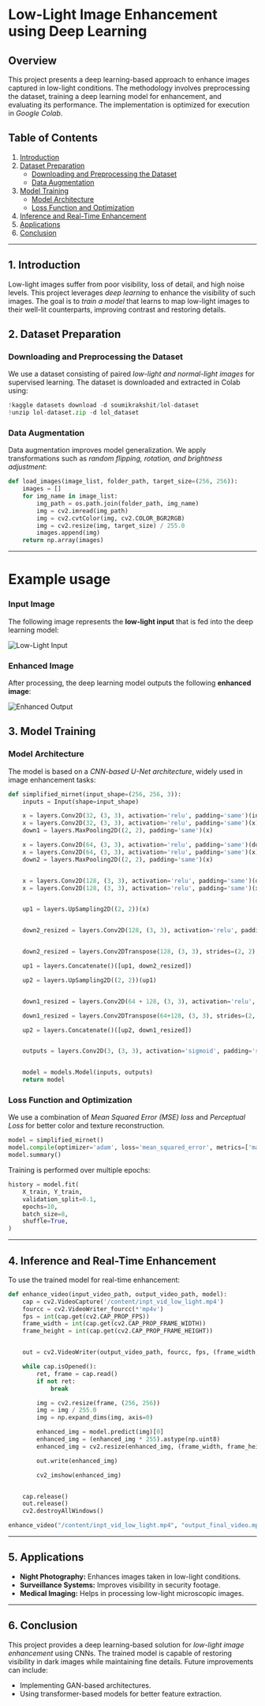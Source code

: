 # Low-Light Image Enhancement using Deep Learning

## Overview
This project presents a deep learning-based approach to enhance images captured in low-light conditions. The methodology involves preprocessing the dataset, training a deep learning model for enhancement, and evaluating its performance. The implementation is optimized for execution in *Google Colab*.

## Table of Contents
1. [Introduction](#1-introduction)  
2. [Dataset Preparation](#2-dataset-preparation)  
   - [Downloading and Preprocessing the Dataset](#downloading-and-preprocessing-the-dataset)  
   - [Data Augmentation](#data-augmentation)  
3. [Model Training](#3-model-training)  
   - [Model Architecture](#model-architecture)  
   - [Loss Function and Optimization](#loss-function-and-optimization)   
4. [Inference and Real-Time Enhancement](#4-inference-and-real-time-enhancement)  
5. [Applications](#5-applications)  
6. [Conclusion](#6-conclusion)  

---

## 1. Introduction
Low-light images suffer from poor visibility, loss of detail, and high noise levels. This project leverages *deep learning* to enhance the visibility of such images. The goal is to *train a model* that learns to map low-light images to their well-lit counterparts, improving contrast and restoring details.

## 2. Dataset Preparation

### Downloading and Preprocessing the Dataset
We use a dataset consisting of paired *low-light and normal-light images* for supervised learning. The dataset is downloaded and extracted in Colab using:

```python
!kaggle datasets download -d soumikrakshit/lol-dataset
!unzip lol-dataset.zip -d lol_dataset
```

### Data Augmentation
Data augmentation improves model generalization. We apply transformations such as *random flipping, rotation, and brightness adjustment*:

```python
def load_images(image_list, folder_path, target_size=(256, 256)):
    images = []
    for img_name in image_list:
        img_path = os.path.join(folder_path, img_name)
        img = cv2.imread(img_path)
        img = cv2.cvtColor(img, cv2.COLOR_BGR2RGB)
        img = cv2.resize(img, target_size) / 255.0
        images.append(img)
    return np.array(images)
```

---

# Example usage
### Input Image
The following image represents the **low-light input** that is fed into the deep learning model:

![Low-Light Input]("C:\Users\cnsss\Downloads\dark.jpg")

### Enhanced Image
After processing, the deep learning model outputs the following **enhanced image**:

![Enhanced Output]("C:\Users\cnsss\Downloads\bright.jpeg")


## 3. Model Training

### Model Architecture
The model is based on a *CNN-based U-Net architecture*, widely used in image enhancement tasks:

```python
def simplified_mirnet(input_shape=(256, 256, 3)):
    inputs = Input(shape=input_shape)

    x = layers.Conv2D(32, (3, 3), activation='relu', padding='same')(inputs)
    x = layers.Conv2D(32, (3, 3), activation='relu', padding='same')(x)
    down1 = layers.MaxPooling2D((2, 2), padding='same')(x)

    x = layers.Conv2D(64, (3, 3), activation='relu', padding='same')(down1)
    x = layers.Conv2D(64, (3, 3), activation='relu', padding='same')(x)
    down2 = layers.MaxPooling2D((2, 2), padding='same')(x)


    x = layers.Conv2D(128, (3, 3), activation='relu', padding='same')(down2)
    x = layers.Conv2D(128, (3, 3), activation='relu', padding='same')(x)


    up1 = layers.UpSampling2D((2, 2))(x)


    down2_resized = layers.Conv2D(128, (3, 3), activation='relu', padding='same')(down2)


    down2_resized = layers.Conv2DTranspose(128, (3, 3), strides=(2, 2), padding='same')(down2_resized)

    up1 = layers.Concatenate()([up1, down2_resized])

    up2 = layers.UpSampling2D((2, 2))(up1)


    down1_resized = layers.Conv2D(64 + 128, (3, 3), activation='relu', padding='same')(down1)

    down1_resized = layers.Conv2DTranspose(64+128, (3, 3), strides=(2, 2), padding='same')(down1_resized)

    up2 = layers.Concatenate()([up2, down1_resized])


    outputs = layers.Conv2D(3, (3, 3), activation='sigmoid', padding='same')(up2)


    model = models.Model(inputs, outputs)
    return model
```

### Loss Function and Optimization
We use a combination of *Mean Squared Error (MSE) loss* and *Perceptual Loss* for better color and texture reconstruction.

```python
model = simplified_mirnet()
model.compile(optimizer='adam', loss='mean_squared_error', metrics=['mae'])
model.summary()
```

Training is performed over multiple epochs:

```python
history = model.fit(
    X_train, Y_train,
    validation_split=0.1,
    epochs=10,
    batch_size=8,
    shuffle=True,
)
```

---

## 4. Inference and Real-Time Enhancement
To use the trained model for real-time enhancement:

```python
def enhance_video(input_video_path, output_video_path, model):
    cap = cv2.VideoCapture('/content/inpt_vid_low_light.mp4')
    fourcc = cv2.VideoWriter_fourcc(*'mp4v')
    fps = int(cap.get(cv2.CAP_PROP_FPS)) 
    frame_width = int(cap.get(cv2.CAP_PROP_FRAME_WIDTH))
    frame_height = int(cap.get(cv2.CAP_PROP_FRAME_HEIGHT))


    out = cv2.VideoWriter(output_video_path, fourcc, fps, (frame_width, frame_height))

    while cap.isOpened():
        ret, frame = cap.read()
        if not ret:
            break  

        img = cv2.resize(frame, (256, 256))
        img = img / 255.0
        img = np.expand_dims(img, axis=0)

        enhanced_img = model.predict(img)[0]
        enhanced_img = (enhanced_img * 255).astype(np.uint8)
        enhanced_img = cv2.resize(enhanced_img, (frame_width, frame_height))

        out.write(enhanced_img)

        cv2_imshow(enhanced_img)


    cap.release()
    out.release()
    cv2.destroyAllWindows()

enhance_video("/content/inpt_vid_low_light.mp4", "output_final_video.mp4", model)
```

---

## 5. Applications
- **Night Photography:** Enhances images taken in low-light conditions.
- **Surveillance Systems:** Improves visibility in security footage.
- **Medical Imaging:** Helps in processing low-light microscopic images.

---

## 6. Conclusion
This project provides a deep learning-based solution for *low-light image enhancement* using CNNs. The trained model is capable of restoring visibility in dark images while maintaining fine details. Future improvements can include:
- Implementing GAN-based architectures.
- Using transformer-based models for better feature extraction.

